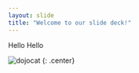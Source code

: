 ```yaml
---
layout: slide
title: "Welcome to our slide deck!"
---
```


Hello Hello

![dojocat](https://octodex.github.com/images/dojocat.jpg)
{: .center}
